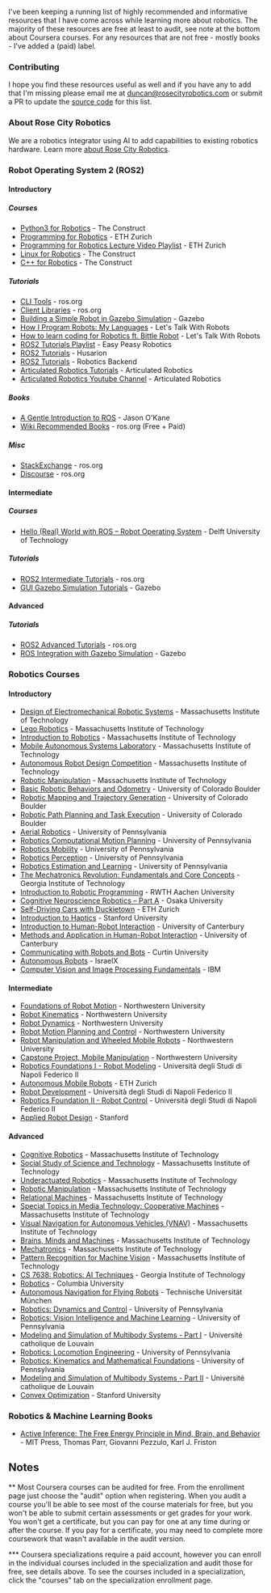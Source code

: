 I've been keeping a running list of highly recommended and informative resources that I have come across while learning more about robotics. The majority of these resources are free at least to audit, see note at the bottom about Coursera courses. For any resources that are not free - mostly books - I've added a (paid) label.

### Contributing
I hope you find these resources useful as well and if you have any to add that I'm missing please email me at [duncan@rosecityrobotics.com](mailto:duncan@rosecityrobotics.com) or submit a PR to update the [source code](https://github.com/duncantmiller/ai-robotics-resources/blob/main/README.md) for this list.

### About Rose City Robotics
We are a robotics integrator using AI to add capabilities to existing robotics hardware. Learn more [about Rose City Robotics](https://rosecityrobotics.com/).

### Robot Operating System 2 (ROS2)
#### Introductory
##### Courses
- [Python3 for Robotics](https://www.theconstruct.ai/robotigniteacademy_learnros/ros-courses-library/python-robotics/) - The Construct
- [Programming for Robotics](https://rsl.ethz.ch/education-students/lectures/ros.html) - ETH Zurich
- [Programming for Robotics Lecture Video Playlist](https://www.youtube.com/watch?v=0BxVPCInS3M&list=PLE-BQwvVGf8HOvwXPgtDfWoxd4Cc6ghiP&ab_channel=RoboticSystemsLab%3ALeggedRoboticsatETHZ%C3%BCrich) - ETH Zurich
- [Linux for Robotics](https://app.theconstruct.ai/courses/linux-for-robotics-40/) - The Construct
- [C++ for Robotics](https://app.theconstruct.ai/courses/c-for-robotics-59/) - The Construct

##### Tutorials
- [CLI Tools](https://docs.ros.org/en/foxy/Tutorials/Beginner-CLI-Tools.html) - ros.org
- [Client Libraries](https://docs.ros.org/en/foxy/Tutorials/Beginner-Client-Libraries.html) - ros.org
- [Building a Simple Robot in Gazebo Simulation](https://gazebosim.org/docs/harmonic/tutorials#basics-tutorials) - Gazebo
- [How I Program Robots: My Languages](https://www.youtube.com/watch?v=DTBSpbNhaCs) - Let's Talk With Robots
- [How to learn coding for Robotics ft. Bittle Robot](https://www.youtube.com/watch?v=IA4FbYpPtbI) - Let's Talk With Robots
- [ROS2 Tutorials Playlist](https://www.youtube.com/watch?v=bDmjX1bXVk0&list=PL8MgID9MCju0GMQDTWzYmfiU3wY_Zdjl5&ab_channel=EasyPeasyRobotics) - Easy Peasy Robotics
- [ROS2 Tutorials](https://husarion.com/tutorials/ros2-tutorials/ros2/) - Husarion
- [ROS2 Tutorials](https://www.youtube.com/c/RoboticsBackEnd) - Robotics Backend
- [Articulated Robotics Tutorials](https://articulatedrobotics.xyz/tutorials/) - Articulated Robotics
- [Articulated Robotics Youtube Channel](https://www.youtube.com/@ArticulatedRobotics) - Articulated Robotics

##### Books
- [A Gentle Introduction to ROS](https://jokane.net/agitr/) - Jason O'Kane
- [Wiki Recommended Books](https://wiki.ros.org/Books) - ros.org (Free + Paid)

##### Misc
- [StackExchange](https://robotics.stackexchange.com/) - ros.org
- [Discourse](https://discourse.ros.org/) - ros.org

#### Intermediate
##### Courses
- [Hello (Real) World with ROS – Robot Operating System](https://www.edx.org/learn/robotics/delft-university-of-technology-hello-real-world-with-ros-robot-operating-system) - Delft University of Technology

##### Tutorials
- [ROS2 Intermediate Tutorials](https://docs.ros.org/en/foxy/Tutorials/Intermediate.html) - ros.org
- [GUI Gazebo Simulation Tutorials](https://gazebosim.org/docs/harmonic/tutorials#gui-tutorials) - Gazebo

#### Advanced
##### Tutorials
- [ROS2 Advanced Tutorials](https://docs.ros.org/en/foxy/Tutorials/Advanced.html) - ros.org
- [ROS Integration with Gazebo Simulation](https://gazebosim.org/docs/harmonic/tutorials#ros-integration) - Gazebo

### Robotics Courses
#### Introductory
- [Design of Electromechanical Robotic Systems](https://ocw.mit.edu/courses/2-017j-design-of-electromechanical-robotic-systems-fall-2009/) - Massachusetts Institute of Technology
- [Lego Robotics](https://ocw.mit.edu/courses/es-293-lego-robotics-spring-2007/) - Massachusetts Institute of Technology
- [Introduction to Robotics](https://ocw.mit.edu/courses/2-12-introduction-to-robotics-fall-2005/) - Massachusetts Institute of Technology
- [Mobile Autonomous Systems Laboratory](https://ocw.mit.edu/courses/6-186-mobile-autonomous-systems-laboratory-january-iap-2005/) - Massachusetts Institute of Technology
- [Autonomous Robot Design Competition](https://ocw.mit.edu/courses/6-270-autonomous-robot-design-competition-january-iap-2005/) - Massachusetts Institute of Technology
- [Robotic Manipulation](https://ocw.mit.edu/courses/6-4210-robotic-manipulation-fall-2022/) - Massachusetts Institute of Technology
- [Basic Robotic Behaviors and Odometry](https://www.coursera.org/learn/basic-robotic-behaviors-and-odometry) - University of Colorado Boulder
- [Robotic Mapping and Trajectory Generation](https://www.coursera.org/learn/robotic-mapping-trajectory-generation) - University of Colorado Boulder
- [Robotic Path Planning and Task Execution](https://www.coursera.org/learn/robotic-path-planning-task-execution) - University of Colorado Boulder
- [Aerial Robotics](https://www.coursera.org/learn/robotics-flight) - University of Pennsylvania
- [Robotics Computational Motion Planning](https://www.coursera.org/learn/robotics-motion-planning) - University of Pennsylvania
- [Robotics Mobility](https://www.coursera.org/learn/robotics-mobility) - University of Pennsylvania
- [Robotics Perception](https://www.coursera.org/learn/robotics-perception) - University of Pennsylvania
- [Robotics Estimation and Learning](https://www.coursera.org/learn/robotics-learning) - University of Pennsylvania
- [The Mechatronics Revolution: Fundamentals and Core Concepts](https://www.edx.org/learn/engineering/the-georgia-institute-of-technology-the-mechatronics-revolution-fundamentals-and-core-concepts) - Georgia Institute of Technology
- [Introduction to Robotic Programming](https://www.edx.org/learn/robotics/rwth-aachen-university-introduction-to-robotic-programming) - RWTH Aachen University
- [Cognitive Neuroscience Robotics – Part A](https://www.edx.org/learn/robotics/osaka-university-cognitive-neuroscience-robotics-part-a) - Osaka University
- [Self-Driving Cars with Duckietown](https://www.edx.org/learn/technology/eth-zurich-self-driving-cars-with-duckietown) - ETH Zurich
- [Introduction to Haptics](https://www.edx.org/learn/robotics/stanford-university-introduction-to-haptics) - Stanford University
- [Introduction to Human-Robot Interaction](https://www.edx.org/learn/robotics/university-of-canterbury-introduction-to-human-robot-interaction) - University of Canterbury
- [Methods and Application in Human-Robot Interaction](https://www.edx.org/learn/human-robot-interaction/university-of-canterbury-methods-and-application-in-human-robot-interaction) - University of Canterbury
- [Communicating with Robots and Bots](https://www.edx.org/learn/robotics/curtin-university-communicating-with-robots-and-bots) - Curtin University
- [Autonomous Robots](https://www.edx.org/learn/autonomous-robotics/israelx-autonomous-robots) - IsraelX
- [Computer Vision and Image Processing Fundamentals](https://www.edx.org/learn/image-processing/ibm-computer-vision-and-image-processing-fundamentals) - IBM

#### Intermediate
- [Foundations of Robot Motion](https://www.coursera.org/learn/modernrobotics-course1) - Northwestern University
- [Robot Kinematics](https://www.coursera.org/learn/modernrobotics-course2) - Northwestern University
- [Robot Dynamics](https://www.coursera.org/learn/modernrobotics-course3) - Northwestern University
- [Robot Motion Planning and Control](https://www.coursera.org/learn/modernrobotics-course4) - Northwestern University
- [Robot Manipulation and Wheeled Mobile Robots](https://www.coursera.org/learn/modernrobotics-course5) - Northwestern University
- [Capstone Project, Mobile Manipulation](https://www.coursera.org/learn/modernrobotics-course6) - Northwestern University
- [Robotics Foundations I - Robot Modeling](https://www.edx.org/learn/robotics/universita-degli-studi-di-napoli-federico-ii-robotics-foundations-i-robot-modeling) - Università degli Studi di Napoli Federico II
- [Autonomous Mobile Robots](https://www.edx.org/learn/autonomous-robotics/eth-zurich-autonomous-mobile-robots) - ETH Zurich
- [Robot Development](https://www.edx.org/learn/robotics/universita-degli-studi-di-napoli-federico-ii-robot-development) - Università degli Studi di Napoli Federico II
- [Robotics Foundation II - Robot Control](https://www.edx.org/learn/robotics/universita-degli-studi-di-napoli-federico-ii-robotics-foundation-ii-robot-control) - Università degli Studi di Napoli Federico II
- [Applied Robot Design](https://www.youtube.com/@StanfordCS235) - Stanford

#### Advanced
- [Cognitive Robotics](https://ocw.mit.edu/courses/16-412j-cognitive-robotics-spring-2016/) - Massachusetts Institute of Technology
- [Social Study of Science and Technology](https://ocw.mit.edu/courses/sts-350-social-study-of-science-and-technology-spring-2004/) - Massachusetts Institute of Technology
- [Underactuated Robotics](https://ocw.mit.edu/courses/6-832-underactuated-robotics-spring-2022/) - Massachusetts Institute of Technology
- [Robotic Manipulation](https://ocw.mit.edu/courses/6-4210-robotic-manipulation-fall-2022/) - Massachusetts Institute of Technology
- [Relational Machines](https://ocw.mit.edu/courses/mas-965-relational-machines-spring-2005/) - Massachusetts Institute of Technology
- [Special Topics in Media Technology: Cooperative Machines](https://ocw.mit.edu/courses/mas-965-special-topics-in-media-technology-cooperative-machines-fall-2003/) - Massachusetts Institute of Technology
- [Visual Navigation for Autonomous Vehicles (VNAV)](https://ocw.mit.edu/courses/16-485-visual-navigation-for-autonomous-vehicles-vnav-fall-2020/) - Massachusetts Institute of Technology
- [Brains, Minds and Machines](https://ocw.mit.edu/courses/res-9-003-brains-minds-and-machines-summer-course-summer-2015/) - Massachusetts Institute of Technology
- [Mechatronics](https://ocw.mit.edu/courses/2-737-mechatronics-fall-2014/) - Massachusetts Institute of Technology
- [Pattern Recognition for Machine Vision](https://ocw.mit.edu/courses/9-913-pattern-recognition-for-machine-vision-fall-2004/) - Massachusetts Institute of Technology
- [CS 7638: Robotics: AI Techniques](https://omscs.gatech.edu/cs-7638-robotics-ai-techniques-course-videos) - Georgia Institute of Technology
- [Robotics](https://www.edx.org/learn/robotics/columbia-university-robotics) - Columbia University
- [Autonomous Navigation for Flying Robots](https://www.edx.org/learn/robotics/technische-universitat-munchen-autonomous-navigation-for-flying-robots) - Technische Universität München
- [Robotics: Dynamics and Control](https://www.edx.org/learn/robotics/university-of-pennsylvania-robotics-dynamics-and-control) - University of Pennsylvania
- [Robotics: Vision Intelligence and Machine Learning](https://www.edx.org/learn/robotics/university-of-pennsylvania-robotics-vision-intelligence-and-machine-learning) - University of Pennsylvania
- [Modeling and Simulation of Multibody Systems - Part I](https://www.edx.org/learn/mechanics/universite-catholique-de-louvain-modeling-and-simulation-of-multibody-systems-part-i) - Université catholique de Louvain
- [Robotics: Locomotion Engineering](https://www.edx.org/learn/robotics/university-of-pennsylvania-robotics-locomotion-engineering) - University of Pennsylvania
- [Robotics: Kinematics and Mathematical Foundations](https://www.edx.org/learn/robotics/university-of-pennsylvania-robotics-kinematics-and-mathematical-foundations) - University of Pennsylvania
- [Modeling and Simulation of Multibody Systems - Part II](https://www.edx.org/learn/engineering/universite-catholique-de-louvain-modeling-and-simulation-of-multibody-systems-part-ii) - Université catholique de Louvain
- [Convex Optimization](https://www.edx.org/learn/engineering/stanford-university-convex-optimization) - Stanford University

### Robotics & Machine Learning Books
- [Active Inference: The Free Energy Principle in Mind, Brain, and Behavior](https://direct.mit.edu/books/oa-monograph/5299/Active-InferenceThe-Free-Energy-Principle-in-Mind) - MIT Press, Thomas Parr, Giovanni Pezzulo, Karl J. Friston

## Notes
** Most Coursera courses can be audited for free. From the enrollment page just choose the "audit" option when registering. When you audit a course you'll be able to see most of the course materials for free, but you won't be able to submit certain assessments or get grades for your work. You won't get a certificate, but you can pay for one at any time during or after the course. If you pay for a certificate, you may need to complete more coursework that wasn't available in the audit version.

*** Coursera specializations require a paid account, however you can enroll in the individual courses included in the specialization and audit those for free, see details above. To see the courses included in a specialization, click the "courses" tab on the specialization enrollment page.

